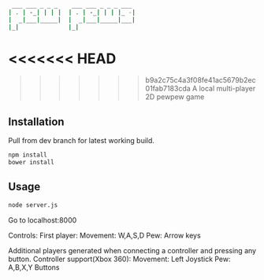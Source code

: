 ```bash
 ___ ___ _ _ _    ___ ___ _ _ _ ___ 
| . | -_| | | |  | . | -_| | | |_ -|
|  _|___|_____|  |  _|___|_____|___|
|_|              |_|                
```
<<<<<<< HEAD
=======

>>>>>>> b9a2c75c4a3f08fe41ac5679b2ec01fab7183cda
A local multi-player 2D pewpew game

## Installation
Pull from dev branch for latest working build.
``` bash
npm install
bower install
```

## Usage
```bash
node server.js
```
Go to localhost:8000

Controls:
First player: 
Movement: W,A,S,D
Pew: Arrow keys

Additional players generated when connecting a controller and pressing any button.
Controller support(Xbox 360):
Movement: Left Joystick
Pew: A,B,X,Y Buttons


